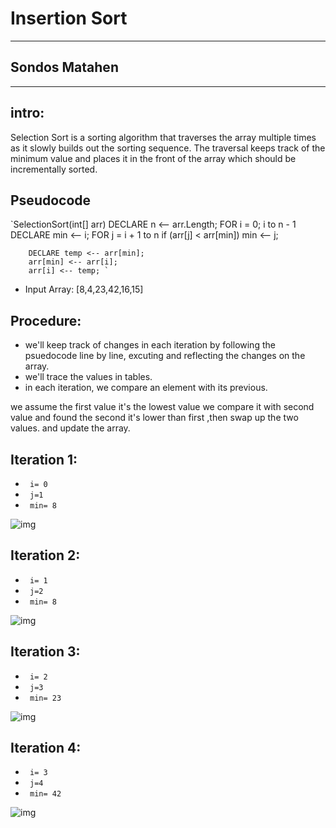 # Insertion Sort
<hr>

## Sondos Matahen
<hr>


## intro:
Selection Sort is a sorting algorithm that traverses the array multiple times as it slowly builds out the sorting sequence. The traversal keeps track of the minimum value and places it in the front of the array which should be incrementally sorted.


## Pseudocode
`SelectionSort(int[] arr)
    DECLARE n <-- arr.Length;
    FOR i = 0; i to n - 1  
        DECLARE min <-- i;
        FOR j = i + 1 to n
            if (arr[j] < arr[min])
                min <-- j;

        DECLARE temp <-- arr[min];
        arr[min] <-- arr[i];
        arr[i] <-- temp; `

* Input Array: [8,4,23,42,16,15]



## Procedure:
* we'll keep track of changes in each iteration by following the psuedocode line by line, excuting and reflecting the changes on the array.
* we'll trace the values in tables.
* in each iteration, we compare an element with its previous.

we assume the first value it's the lowest value we compare it with second value and found the second it's lower than first ,then swap up the two values.
and update the array.


## Iteration 1:
- ` i= 0`
- ` j=1`
- ` min= 8`

![img](./assest/iteration1.jpg)



## Iteration 2:
- ` i= 1`
- ` j=2`
- ` min= 8`

![img](./assest/iteration2.jpg)


## Iteration 3:
- ` i= 2`
- ` j=3`
- ` min= 23`

![img](./assest/iterartion3.jpg)


## Iteration 4:
- ` i= 3`
- ` j=4`
- ` min= 42`

![img](./assest/iteration4.jpg)




